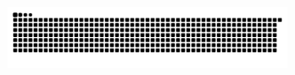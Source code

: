 <picture>
  <source media="(prefers-color-scheme: dark)" srcset="https://raw.githubusercontent.com/VladTheCow/VladTheCow/output/github-contribution-grid-snake-dark.svg">
  <source media="(prefers-color-scheme: light)" srcset="https://raw.githubusercontent.com/VladTheCow/VladTheCow/output/github-contribution-grid-snake.svg">
  <img alt="github contribution grid snake animation" src="https://raw.githubusercontent.com/VladTheCow/VladTheCow/output/github-contribution-grid-snake.svg">
</picture>
